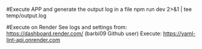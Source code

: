 #Execute APP and generate the output log in a file
npm run dev 2>&1 | tee temp/output.log

#Execute on Render
See logs and settings from: https://dashboard.render.com/ (barbi09 Github user)
Execute: https://yaml-lint-api.onrender.com